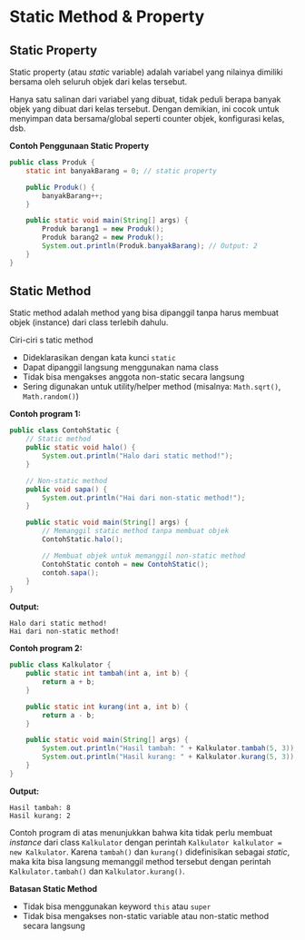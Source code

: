 # Static Method & Property

## Static Property

Static property (atau _static_ variable) adalah variabel yang nilainya dimiliki bersama oleh seluruh objek dari kelas tersebut.

Hanya satu salinan dari variabel yang dibuat, tidak peduli berapa banyak objek yang dibuat dari kelas tersebut. Dengan demikian, ini cocok untuk menyimpan data bersama/global seperti counter objek, konfigurasi kelas, dsb.

**Contoh Penggunaan Static Property**
```java
public class Produk {
    static int banyakBarang = 0; // static property

    public Produk() {
        banyakBarang++;
    }

    public static void main(String[] args) {
        Produk barang1 = new Produk();
        Produk barang2 = new Produk();
        System.out.println(Produk.banyakBarang); // Output: 2
    }
}
```

## Static Method

Static method adalah method yang bisa dipanggil tanpa harus membuat objek (instance) dari class terlebih dahulu. 

Ciri-ciri s tatic method
- Dideklarasikan dengan kata kunci `static`
- Dapat dipanggil langsung menggunakan nama class
- Tidak bisa mengakses anggota non-static secara langsung
- Sering digunakan untuk utility/helper method (misalnya: `Math.sqrt()`, `Math.random()`)

**Contoh program 1:**
```java
public class ContohStatic {
    // Static method
    public static void halo() {
        System.out.println("Halo dari static method!");
    }

    // Non-static method
    public void sapa() {
        System.out.println("Hai dari non-static method!");
    }

    public static void main(String[] args) {
        // Memanggil static method tanpa membuat objek
        ContohStatic.halo();

        // Membuat objek untuk memanggil non-static method
        ContohStatic contoh = new ContohStatic();
        contoh.sapa();
    }
}
```

**Output:**
```
Halo dari static method!
Hai dari non-static method!
```

**Contoh program 2:**
```java
public class Kalkulator {
    public static int tambah(int a, int b) {
        return a + b;
    }

    public static int kurang(int a, int b) {
        return a - b;
    }

    public static void main(String[] args) {
        System.out.println("Hasil tambah: " + Kalkulator.tambah(5, 3));
        System.out.println("Hasil kurang: " + Kalkulator.kurang(5, 3));
    }
}
```

**Output:**
```
Hasil tambah: 8
Hasil kurang: 2
```

Contoh program di atas menunjukkan bahwa kita tidak perlu membuat _instance_ dari class `Kalkulator` dengan perintah `Kalkulator kalkulator = new Kalkulator`. Karena `tambah()` dan `kurang()` didefinisikan sebagai _static_, maka kita bisa langsung memanggil method tersebut dengan perintah `Kalkulator.tambah()` dan `Kalkulator.kurang()`.

**Batasan Static Method**
- Tidak bisa menggunakan keyword `this` atau `super`
- Tidak bisa mengakses non-static variable atau non-static method secara langsung
